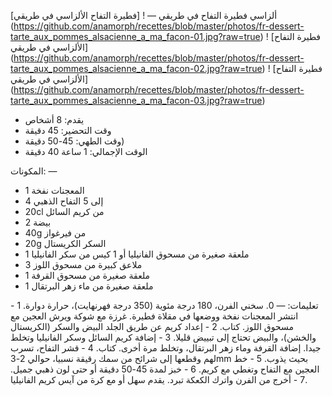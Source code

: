 ألزاسي فطيرة التفاح في طريقي
—
! [فطيرة التفاح الألزاسي في طريقي] (https://github.com/anamorph/recettes/blob/master/photos/fr-dessert-tarte_aux_pommes_alsacienne_a_ma_facon-01.jpg?raw=true)
! [فطيرة التفاح الألزاسي في طريقي] (https://github.com/anamorph/recettes/blob/master/photos/fr-dessert-tarte_aux_pommes_alsacienne_a_ma_facon-02.jpg?raw=true)
! [فطيرة التفاح الألزاسي في طريقي] (https://github.com/anamorph/recettes/blob/master/photos/fr-dessert-tarte_aux_pommes_alsacienne_a_ma_facon-03.jpg?raw=true)

* يقدم: 8 أشخاص
* وقت التحضير: 45 دقيقة
* وقت الطهي: 45-50 دقيقة)
* الوقت الإجمالي: 1 ساعة 40 دقيقة

المكونات:
—
* 1 المعجنات نفخة
* 4 إلى 5 التفاح الذهبي
* 20cl من كريم السائل
* 2 بيضة
* 40g من فيرغواز
* 20g السكر الكريستال
* 1 ملعقة صغيرة من مسحوق الفانيليا أو 1 كيس من سكر الفانيليا
* 3 ملاعق كبيرة من مسحوق اللوز
* 1 ملعقة صغيرة من مسحوق القرفة
* 1 ملعقة صغيرة من ماء زهر البرتقال

تعليمات:
—
0. سخني الفرن، 180 درجة مئوية (350 درجة فهرنهايت)، حرارة دوارة.
1 - انتشر المعجنات نفخة ووضعها في مقلاة فطيرة. غرزة مع شوكة ويرش العجين مع مسحوق اللوز. كتاب.
2 - إعداد كريم عن طريق الجلد البيض والسكر (الكريستال والخشن)، والبيض تحتاج إلى تبييض قليلا.
3 - إضافة كريم السائل وسكر الفانيليا وتخلط جيدا. إضافة القرفة وماء زهر البرتقال، وتخلط مرة أخرى. كتاب.
4 - قشر التفاح، تسرب لهم وقطعها إلى شرائح من سمك رقيقة نسبيا، حوالي 2-3mm بحيث يذوب.
5 - خط العجين مع التفاح وتغطي مع كريم.
6 - خبز لمدة 45-50 دقيقة أو حتى لون ذهبي جميل.
7 - أخرج من الفرن واترك الكعكة تبرد. يقدم سهل أو مع كرة من آيس كريم الفانيليا.